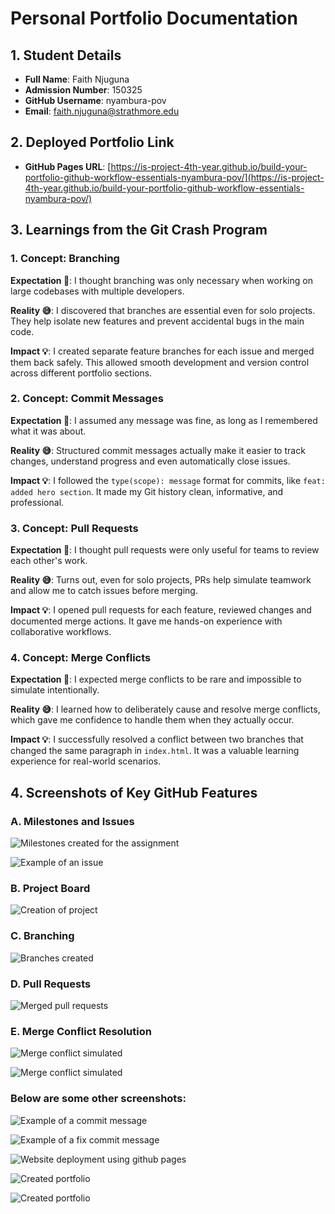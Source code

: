 # Personal Portfolio Documentation

## 1. Student Details

- **Full Name**: Faith Njuguna
- **Admission Number**: 150325
- **GitHub Username**: nyambura-pov
- **Email**: faith.njuguna@strathmore.edu

## 2. Deployed Portfolio Link

- **GitHub Pages URL**:  [https://is-project-4th-year.github.io/build-your-portfolio-github-workflow-essentials-nyambura-pov/](https://is-project-4th-year.github.io/build-your-portfolio-github-workflow-essentials-nyambura-pov/)

## 3. Learnings from the Git Crash Program

### 1. Concept: Branching

**Expectation 👀**: I thought branching was only necessary when working on large codebases with multiple developers.

**Reality 😅**: I discovered that branches are essential even for solo projects. They help isolate new features and prevent accidental bugs in the main code.

**Impact 💡**: I created separate feature branches for each issue and merged them back safely. This allowed smooth development and version control across different portfolio sections.



### 2. Concept: Commit Messages

**Expectation 👀**: I assumed any message was fine, as long as I remembered what it was about.

**Reality 😅**: Structured commit messages actually make it easier to track changes, understand progress and even automatically close issues.

**Impact 💡**: I followed the `type(scope): message` format for commits, like `feat: added hero section`. It made my Git history clean, informative, and professional.



### 3. Concept: Pull Requests

**Expectation 👀**: I thought pull requests were only useful for teams to review each other's work.

**Reality 😅**: Turns out, even for solo projects, PRs help simulate teamwork and allow me to catch issues before merging.

**Impact 💡**: I opened pull requests for each feature, reviewed changes and documented merge actions. It gave me hands-on experience with collaborative workflows.



### 4. Concept: Merge Conflicts

**Expectation 👀**: I expected merge conflicts to be rare and impossible to simulate intentionally.

**Reality 😅**: I learned how to deliberately cause and resolve merge conflicts, which gave me confidence to handle them when they actually occur.

**Impact 💡**: I successfully resolved a conflict between two branches that changed the same paragraph in `index.html`. It was a valuable learning experience for real-world scenarios.


## 4. Screenshots of Key GitHub Features

### A. Milestones and Issues

![Milestones created for the assignment](<milestones.jpg>)

![Example of an issue](<sample issue.jpg>)

### B. Project Board

![Creation of project](<project created.jpg>)

### C. Branching

![Branches created](<branches.jpg>)

### D. Pull Requests

![Merged pull requests](<pull requests.jpg>)

### E. Merge Conflict Resolution

![Merge conflict simulated](<merge conflict 1.jpg>)

![Merge conflict simulated](<merge conflict 2.jpg>)

### Below are some other screenshots:

![Example of a commit message](<commit message-1.jpg>)

![Example of a fix commit message](<fix commit message.jpg>)

![Website deployment using github pages](<website deployment.jpg>)

![Created portfolio](<portfolio 1.jpg>)

![Created portfolio](<portfolio 2.jpg>)
